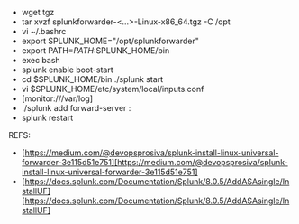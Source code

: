 - wget tgz
- tar xvzf splunkforwarder-<…>-Linux-x86_64.tgz -C /opt
- vi ~/.bashrc
- export SPLUNK_HOME="/opt/splunkforwarder"
- export PATH=$PATH:$SPLUNK_HOME/bin 
- exec bash
- splunk enable boot-start 
- cd $SPLUNK_HOME/bin ./splunk start
- vi $SPLUNK_HOME/etc/system/local/inputs.conf
- [monitor:///var/log]
- ./splunk add forward-server <host name or ip address>:<listening port>
- splunk restart

REFS:
- [https://medium.com/@devopsprosiva/splunk-install-linux-universal-forwarder-3e115d51e751][https://medium.com/@devopsprosiva/splunk-install-linux-universal-forwarder-3e115d51e751]
- [https://docs.splunk.com/Documentation/Splunk/8.0.5/AddASAsingle/InstallUF][https://docs.splunk.com/Documentation/Splunk/8.0.5/AddASAsingle/InstallUF]
